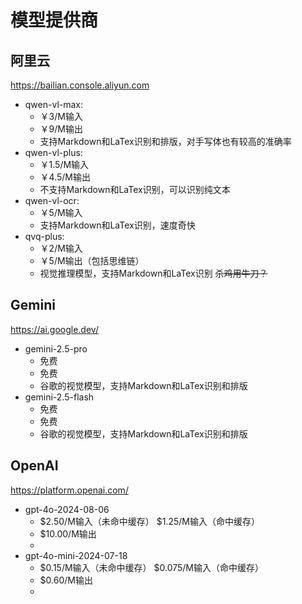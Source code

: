 # 模型提供商

## 阿里云

https://bailian.console.aliyun.com

- qwen-vl-max: 
  - ￥3/M输入 
  - ￥9/M输出
  - 支持Markdown和LaTex识别和排版，对手写体也有较高的准确率
- qwen-vl-plus:
  - ￥1.5/M输入 
  - ￥4.5/M输出
  - 不支持Markdown和LaTex识别，可以识别纯文本
- qwen-vl-ocr:
  - ￥5/M输入
  - 支持Markdown和LaTex识别，速度奇快
- qvq-plus:
  - ￥2/M输入 
  - ￥5/M输出（包括思维链）
  - 视觉推理模型，支持Markdown和LaTex识别 ~~杀鸡用牛刀？~~

## Gemini

https://ai.google.dev/

- gemini-2.5-pro
  - 免费
  - 免费
  - 谷歌的视觉模型，支持Markdown和LaTex识别和排版
- gemini-2.5-flash
  - 免费
  - 免费
  - 谷歌的视觉模型，支持Markdown和LaTex识别和排版

## OpenAI

https://platform.openai.com/

- gpt-4o-2024-08-06
  - \$2.50/M输入（未命中缓存） $1.25/M输入（命中缓存）
  - \$10.00/M输出
  -
- gpt-4o-mini-2024-07-18
  - \$0.15/M输入（未命中缓存） $0.075/M输入（命中缓存）
  - \$0.60/M输出
  - 